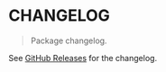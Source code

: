 # CHANGELOG

> Package changelog.

See [GitHub Releases](https://github.com/stdlib-js/math-strided-ops/releases) for the changelog.